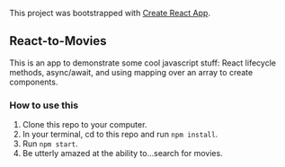 This project was bootstrapped with [Create React App](https://github.com/facebook/create-react-app).

## React-to-Movies

This is an app to demonstrate some cool javascript stuff: React lifecycle methods, async/await, and using mapping over an array to create components.

### How to use this

1. Clone this repo to your computer.
2. In your terminal, cd to this repo and run `npm install`.
3. Run `npm start`.
4. Be utterly amazed at the ability to...search for movies.
